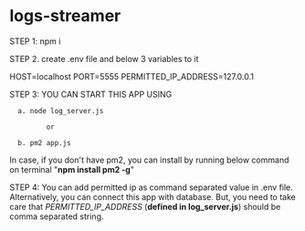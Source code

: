 # logs-streamer

STEP 1: npm i

STEP 2. create .env file and below 3 variables to it

HOST=localhost
PORT=5555
PERMITTED_IP_ADDRESS=127.0.0.1
       

STEP 3: YOU CAN START THIS APP USING
     
      a. node log_server.js
             
             or

      b. pm2 app.js

In case, if you don't have pm2, you can install by running below command on terminal 
"**npm install pm2 -g**"

STEP 4: You can add permitted ip as command separated value in .env file. Alternatively, you can connect this app with database.
        But, you need to take care that *PERMITTED_IP_ADDRESS* (**defined in log_server.js**) should be comma separated string.
